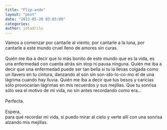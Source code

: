 ```yaml
---
title: "Flip-ando"
layout: "post"
date: "2013-05-20 03:03:00"
categories: 
author: jotadrilo
---
```


<div class="css-full-post-content js-full-post-content">
Vamos a comenzar por cantarle al viento, por cantarle a la luna, por cantarle a este mundo cruel lleno de amores sin curas.<br /><br />Quién me iba a decir que lo más bonito de este mundo que es la vida, es una enfermedad con cuenta atrás sin stop ni pausa ninguna. Quién me iba a decir que una enfermedad puede ser tan bella si tu la llevas colgada como un llavero en tu cintura, danzando al són sin son-ido-lo-co-mo el de una lágrima cuando hay lluvia. Quién me iba a decir que tus besos y caricias sólo provocarían lágrimas en mis recuerdos y sus mejillas. Que tu sonrisa sólo sea el motivo de mi vida, no sin antes recordando como era...<br /><br />Perfecta.<br /><br />Espera,<br />para qué recordar mi vida, si puedo mirar al cielo y verte allí con una sonrisa alzando mis mejillas.
</div>